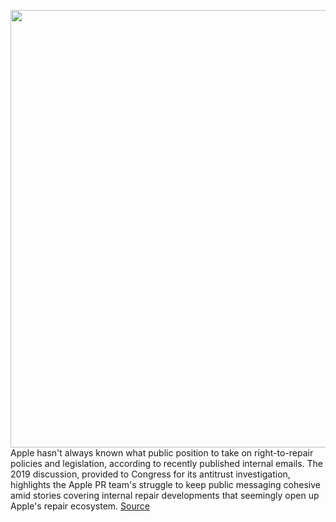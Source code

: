 <img src='https://cdn.vox-cdn.com/thumbor/oMV2Ob-HPt_HtUHTZNznjUU6c64=/0x0:2040x1360/1200x800/filters:focal(857x517:1183x843)/cdn.vox-cdn.com/uploads/chorus_image/image/67134109/acastro_170731_1777_0006_v5.0.jpg' width='700px' /><br/>
Apple hasn't always known what public position to take on right-to-repair policies and legislation, according to recently published internal emails. The 2019 discussion, provided to Congress for its antitrust investigation, highlights the Apple PR team's struggle to keep public messaging cohesive amid stories covering internal repair developments that seemingly open up Apple's repair ecosystem.
<a href='https://www.theverge.com/2020/7/30/21348240/apple-right-to-repair-legislation-antitrust-investigation-policy'> Source <a/>